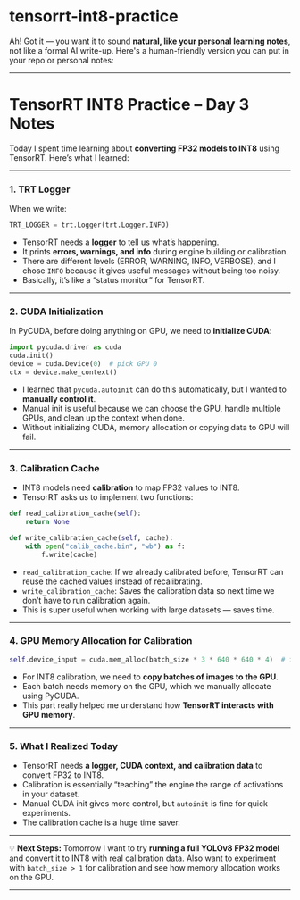 # tensorrt-int8-practice

Ah! Got it — you want it to sound **natural, like your personal learning notes**, not like a formal AI write-up. Here's a human-friendly version you can put in your repo or personal notes:

---

# TensorRT INT8 Practice – Day 3 Notes

Today I spent time learning about **converting FP32 models to INT8** using TensorRT. Here’s what I learned:

---

### 1. **TRT Logger**

When we write:

```python
TRT_LOGGER = trt.Logger(trt.Logger.INFO)
```

* TensorRT needs a **logger** to tell us what’s happening.
* It prints **errors, warnings, and info** during engine building or calibration.
* There are different levels (ERROR, WARNING, INFO, VERBOSE), and I chose `INFO` because it gives useful messages without being too noisy.
* Basically, it’s like a “status monitor” for TensorRT.

---

### 2. **CUDA Initialization**

In PyCUDA, before doing anything on GPU, we need to **initialize CUDA**:

```python
import pycuda.driver as cuda
cuda.init()
device = cuda.Device(0)  # pick GPU 0
ctx = device.make_context()
```

* I learned that `pycuda.autoinit` can do this automatically, but I wanted to **manually control it**.
* Manual init is useful because we can choose the GPU, handle multiple GPUs, and clean up the context when done.
* Without initializing CUDA, memory allocation or copying data to GPU will fail.

---

### 3. **Calibration Cache**

* INT8 models need **calibration** to map FP32 values to INT8.
* TensorRT asks us to implement two functions:

```python
def read_calibration_cache(self):
    return None

def write_calibration_cache(self, cache):
    with open("calib_cache.bin", "wb") as f:
        f.write(cache)
```

* `read_calibration_cache`: If we already calibrated before, TensorRT can reuse the cached values instead of recalibrating.
* `write_calibration_cache`: Saves the calibration data so next time we don’t have to run calibration again.
* This is super useful when working with large datasets — saves time.

---

### 4. **GPU Memory Allocation for Calibration**

```python
self.device_input = cuda.mem_alloc(batch_size * 3 * 640 * 640 * 4)  # float32 size
```

* For INT8 calibration, we need to **copy batches of images to the GPU**.
* Each batch needs memory on the GPU, which we manually allocate using PyCUDA.
* This part really helped me understand how **TensorRT interacts with GPU memory**.

---

### 5. **What I Realized Today**

* TensorRT needs **a logger, CUDA context, and calibration data** to convert FP32 to INT8.
* Calibration is essentially “teaching” the engine the range of activations in your dataset.
* Manual CUDA init gives more control, but `autoinit` is fine for quick experiments.
* The calibration cache is a huge time saver.

---

💡 **Next Steps:**
Tomorrow I want to try **running a full YOLOv8 FP32 model** and convert it to INT8 with real calibration data. Also want to experiment with `batch_size > 1` for calibration and see how memory allocation works on the GPU.

---

